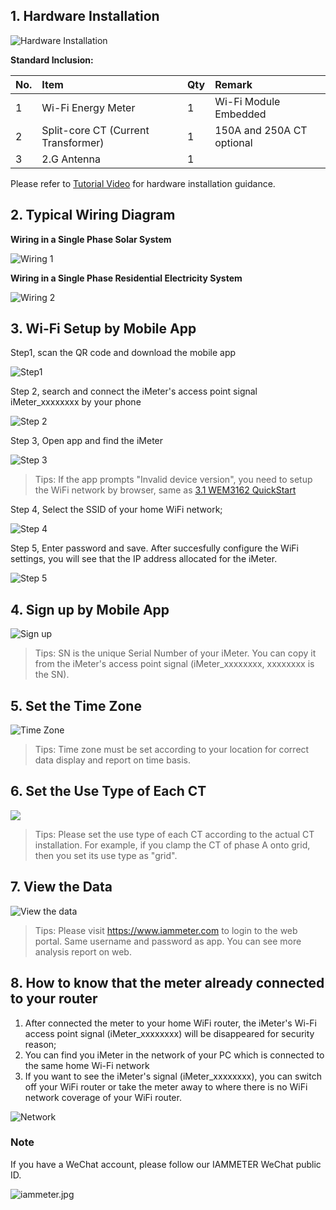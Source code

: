 ## 1. Hardware Installation

![Hardware Installation](https://leweidoc.oss-cn-hangzhou.aliyuncs.com/lewei50/img/iammeter-31-20190809-L1.jpg)

**Standard Inclusion:**

| No. |Item| Qty |Remark | 
| :--- | :--- | :--- | :--- |
| 1 | Wi-Fi Energy Meter | 1 | Wi-Fi Module Embedded |
| 2 | Split-core CT (Current Transformer) | 1 | 150A and 250A  CT optional|
| 3 | 2.G Antenna | 1 |  |

Please refer to [Tutorial Video](https://youtu.be/FgFchG594f8) for hardware installation guidance.

## 2. Typical Wiring Diagram

**Wiring in a Single Phase Solar System**

![Wiring 1](https://leweidoc.oss-cn-hangzhou.aliyuncs.com/lewei50/img/iammeter-31-20190809-L2.jpg)

**Wiring in a Single Phase Residential Electricity System**

![Wiring 2](https://leweidoc.oss-cn-hangzhou.aliyuncs.com/lewei50/img/iammeter-31-20190809-L3.jpg)

## 3. Wi-Fi Setup by Mobile App
Step1, scan the QR code and download the mobile app

![Step1](https://leweidoc.oss-cn-hangzhou.aliyuncs.com/lewei50/img/iammeter-32-20190809-L1.jpg)

Step 2, search and connect the iMeter's access point signal iMeter_xxxxxxxx by your phone

![Step 2](https://leweidoc.oss-cn-hangzhou.aliyuncs.com/lewei50/img/iammeter-32-20190809-L2.jpg)

Step 3, Open app and find the iMeter

![Step 3](https://leweidoc.oss-cn-hangzhou.aliyuncs.com/lewei50/img/iammeter-32-20190809-L3.jpg)

> Tips: If the app prompts "Invalid device version", you need to setup the WiFi network by browser, same as [3.1 WEM3162 QuickStart](https://www.iammeter.com/doc/iammeter/wem3162-quickstart.html)


Step 4, Select the SSID of your home WiFi network;

![Step 4](https://leweidoc.oss-cn-hangzhou.aliyuncs.com/lewei50/img/iammeter-32-20190809-L4.jpg)

Step 5, Enter password and save. After succesfully configure the WiFi settings, you will see that the IP address allocated for the iMeter.

![Step 5](https://leweidoc.oss-cn-hangzhou.aliyuncs.com/lewei50/img/iammeter-32-20190809-L5.jpg)

## 4. Sign up by Mobile App

![Sign up](https://leweidoc.oss-cn-hangzhou.aliyuncs.com/lewei50/img/iammeter-32-20190809-L6.jpg)

> Tips: SN is the unique Serial Number of your iMeter. You can copy it from the iMeter's access point signal (iMeter_xxxxxxxx, xxxxxxxx is the SN). 

## 5. Set the Time Zone

![Time Zone](https://leweidoc.oss-cn-hangzhou.aliyuncs.com/lewei50/img/iammeter-31-20190809-L7.jpg)

> Tips: Time zone must be set according to your location for correct data display and report on time basis. 

## 6. Set the Use Type of Each CT

![](https://leweidoc.oss-cn-hangzhou.aliyuncs.com/lewei50/img/iammeter-31-20200108-L1.jpg)

> Tips: Please set the use type of each CT according to the actual CT installation. For example, if you clamp the CT of phase A onto grid, then you set its use type as "grid".


## 7. View the Data

![View the data](https://leweidoc.oss-cn-hangzhou.aliyuncs.com/lewei50/img/iammeter-31-20190809-L20.jpg)

>Tips: Please visit https://www.iammeter.com to login to the web portal. Same username and password as app. You can see more analysis report on web.

## 8. How to know that the meter already connected to your router

 1. After connected the meter to your home WiFi router, the iMeter's Wi-Fi access point signal (iMeter_xxxxxxxx) will be disappeared for security reason;
 2. You can find you iMeter in the network of your PC which is connected to the same home Wi-Fi network
 3. If you want to see the iMeter's signal (iMeter_xxxxxxxx), you can switch off your WiFi router or take the meter away to where there is no WiFi network coverage of your WiFi router.

![Network](https://leweidoc.oss-cn-hangzhou.aliyuncs.com/lewei50/img/iammeter-31-20190809-L5.jpg)

### Note

If you have a WeChat account, please follow our IAMMETER WeChat public ID.

![iammeter.jpg](https://leweidoc.oss-cn-hangzhou.aliyuncs.com/lewei50/img/iammeter-20181103-1.jpg)



